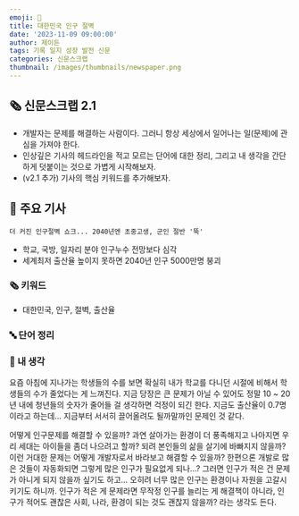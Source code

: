 ```yaml
---
emoji: 📰
title: 대한민국 인구 절벽
date: '2023-11-09 09:00:00'
author: 제이든
tags: 기록 일지 성장 발전 신문
categories: 신문스크랩
thumbnail: /images/thumbnails/newspaper.png
---
```


## 🗞️ 신문스크랩 2.1

- 개발자는 문제를 해결하는 사람이다. 그러니 항상 세상에서 일어나는 일(문제)에 관심을 가져야 한다.
- 인상깊은 기사의 헤드라인을 적고 모르는 단어에 대한 정리, 그리고 내 생각을 간단하게 덧붙이는 것으로 가볍게 시작해보자.
- (v2.1 추가) 기사의 핵심 키워드를 추가해보자.

## 🌻 주요 기사

`더 커진 인구절벽 쇼크... 2040년엔 초중고생, 군인 절반 '뚝'`

- 학교, 국방, 일자리 분야 인구누수 전망보다 심각
- 세계최저 출산율 높이지 못하면 2040년 인구 5000만명 붕괴

### 🗞 키워드

- 대한민국, 인구, 절벽, 출산율

### 🔤 단어 정리

### 🤔 내 생각

요즘 아침에 지나가는 학생들의 수를 보면 확실히 내가 학교를 다니던 시절에 비해서 학생들의 수가 줄었다는 게 느껴진다. 지금 당장은 큰 문제가 아닐 수 있어도 정말 10 ~ 20년 내에 청년들의 숫자가 줄어들 걸 생각하면 걱정이 되긴 한다. 지금도 출산율이 0.7명이라고 하는데... 지금부터 서서히 끌어올려도 될까말까인 문제인 것 같다.

어떻게 인구문제를 해결할 수 있을까? 과연 살아가는 환경이 더 풍족해지고 나아지면 우리 세대는 아이들을 좀더 나으려고 할까? 되려 본인들의 삶을 살기에 바빠지지 않을까? 이런 거대한 문제는 어떻게 개발자로서 바라보고 해결할 수 있을까? 한편으론 개발로 많은 것들이 자동화되면 그렇게 많은 인구가 필요없게 되나...? 그러면 인구가 적은 건 문제가 아니게 되지 않을까 싶기도 하고... 오히려 너무 많은 인구는 환경이나 자원을 고갈시키기도 하니까. 인구가 적은 게 문제라면 무작정 인구를 늘리는 게 해결책이 아니라, 인구가 적어도 괜찮은 사회, 나라, 환경이 되는 것도 괜찮지 않을까? 라는 생각도 든다.
